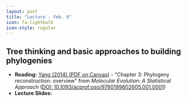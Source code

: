 ```yaml
---
layout: post
title: "Lecture - Feb. 8"
icon: fa-lightbulb
icon-style: regular
---
```


## Tree thinking and basic approaches to building phylogenies 


* **Reading:** [Yang (2014) <i class="fas fa-file-pdf"></i> (PDF on Canvas)](https://canvas.iastate.edu/courses/89027/files/18355769) - "Chapter 3: Phylogeny reconstruction: overview" from _Molecular Evolution: A Statistical Approach_ ([DOI: 10.1093/acprof:oso/9780199602605.001.0001](https://oxford.universitypressscholarship.com/view/10.1093/acprof:oso/9780199602605.001.0001/acprof-9780199602605))
* **Lecture Slides:** [<i class="fas fa-chalkboard-teacher"></i>](https://eeob-macroevolution.github.io/course-documents/lecture-slides/05-Phylogeny1.pdf)